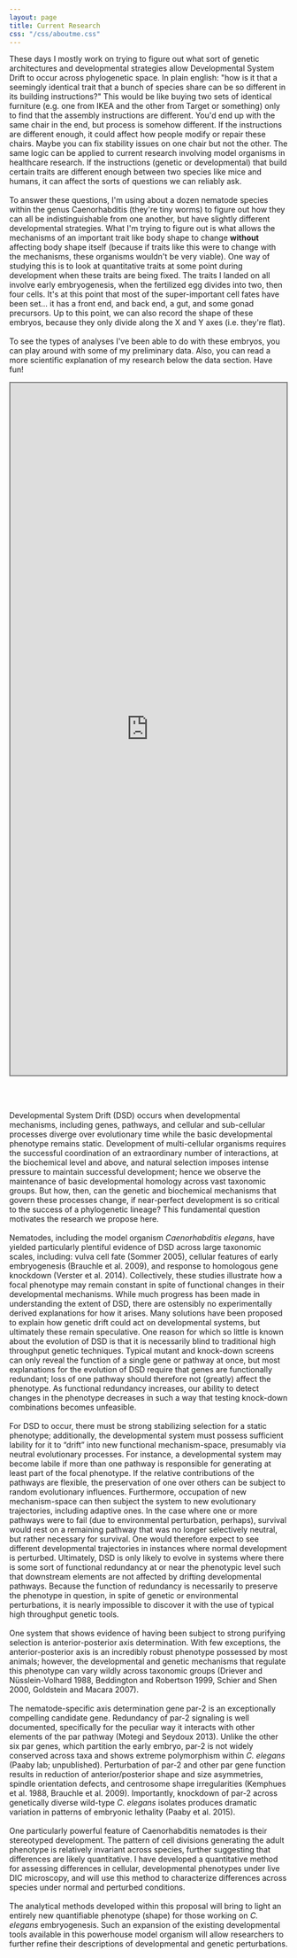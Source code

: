 ```yaml
---
layout: page
title: Current Research
css: "/css/aboutme.css"
---
```


<div id="aboutme-section">
  

<p class="about-text">
These days I mostly work on trying to figure out what sort of genetic architectures and developmental strategies allow Developmental System Drift to occur across phylogenetic space. In plain english: "how is it that a seemingly identical trait that a bunch of species share can be so different in its building instructions?" This would be like buying two sets of identical furniture (e.g. one from IKEA and the other from Target or something) only to find that the assembly instructions are different. You'd end up with the same chair in the end, but process is somehow different. If the instructions are different enough, it could affect how people modify or repair these chairs. Maybe you can fix stability issues on one chair but not the other. The same logic can be applied to current research involving model organisms in healthcare research. If the instructions (genetic or developmental) that build certain traits are different enough between two species like mice and humans, it can affect the sorts of questions we can reliably ask. 
<br><br>
To answer these questions, I'm using about a dozen nematode species within the genus Caenorhabditis (they're tiny worms) to figure out how they can all be indistinguishable from one another, but have slightly different developmental strategies. What I'm trying to figure out is what allows the mechanisms of an important trait like body shape to change <strong>without</strong> affecting body shape itself (because if traits like this were to change with the mechanisms, these organisms wouldn't be very viable). One way of studying this is to look at quantitative traits at some point during development when these traits are being fixed. The traits I landed on all involve early embryogenesis, when the fertilized egg divides into two, then four cells. It's at this point that most of the super-important cell fates have been set... it has a front end, and back end, a gut, and some gonad precursors. Up to this point, we can also record the shape of these embryos, because they only divide along the X and Y axes (i.e. they're flat). 
<br><br>
To see the types of analyses I've been able to do with these embryos, you can play around with some of my preliminary data. Also, you can read a more scientific explanation of my research below the data section. Have fun!
</p>

<iframe src="https://testanick.shinyapps.io/dsd_data/" style="border:2px solid grey; width: 500px; height: 1250px"></iframe>

<br><br>
<p class="about-text">
Developmental System Drift (DSD) occurs when developmental mechanisms, including genes, pathways, and cellular and sub-cellular processes diverge over evolutionary time while the basic developmental phenotype remains static. Development of multi-cellular organisms requires the successful coordination of an extraordinary number of interactions, at the biochemical level and above, and natural selection imposes intense pressure to maintain successful development; hence we observe the maintenance of basic developmental homology across vast taxonomic groups. But how, then, can the genetic and biochemical mechanisms that govern these processes change, if near-perfect development is so critical to the success of a phylogenetic lineage? This fundamental question motivates the research we propose here.   
<br><br>
Nematodes, including the model organism <i>Caenorhabditis elegans</i>, have yielded particularly plentiful evidence of DSD across large taxonomic scales, including: vulva cell fate (Sommer 2005), cellular features of early embryogenesis (Brauchle et al. 2009), and response to homologous gene knockdown (Verster et al. 2014). Collectively, these studies illustrate how a focal phenotype may remain constant in spite of functional changes in their developmental mechanisms. While much progress has been made in understanding the extent of DSD, there are ostensibly no experimentally derived explanations for how it arises. Many solutions have been proposed to explain how genetic drift could act on developmental systems, but ultimately these remain speculative. One reason for which so little is known about the evolution of DSD is that it is necessarily blind to traditional high throughput genetic techniques. Typical mutant and knock-down screens can only reveal the function of a single gene or pathway at once, but most explanations for the evolution of DSD require that genes are functionally redundant; loss of one pathway should therefore not (greatly) affect the phenotype. As functional redundancy increases, our ability to detect changes in the phenotype decreases in such a way that testing knock-down combinations becomes unfeasible. 
<br><br>
For DSD to occur, there must be strong stabilizing selection for a static phenotype; additionally, the developmental system must possess sufficient lability for it to “drift” into new functional mechanism-space, presumably via neutral evolutionary processes. For instance, a developmental system may become labile if more than one pathway is responsible for generating at least part of the focal phenotype. If the relative contributions of the pathways are flexible, the preservation of one over others can be subject to random evolutionary influences. Furthermore, occupation of new mechanism-space can then subject the system to new evolutionary trajectories, including adaptive ones. In the case where one or more pathways were to fail (due to environmental perturbation, perhaps), survival would rest on a remaining pathway that was no longer selectively neutral, but rather necessary for survival. One would therefore expect to see different developmental trajectories in instances where normal development is perturbed. Ultimately, DSD is only likely to evolve in systems where there is some sort of functional redundancy at or near the phenotypic level such that downstream elements are not affected by drifting developmental pathways. Because the function of redundancy is necessarily to preserve the phenotype in question, in spite of genetic or environmental perturbations, it is nearly impossible to discover it with the use of typical high throughput genetic tools. 
<br><br>
One system that shows evidence of having been subject to strong purifying selection is anterior-posterior axis determination. With few exceptions, the anterior-posterior axis is an incredibly robust phenotype possessed by most animals; however, the developmental and genetic mechanisms that regulate this phenotype can vary wildly across taxonomic groups (Driever and Nüsslein-Volhard 1988, Beddington and Robertson 1999, Schier and Shen 2000, Goldstein and Macara 2007). 
<br><br>
The nematode-specific axis determination gene par-2 is an exceptionally compelling candidate gene. Redundancy of par-2 signaling is well documented, specifically for the peculiar way it interacts with other elements of the par pathway (Motegi and Seydoux 2013). Unlike the other six par genes, which partition the early embryo,  par-2 is not widely conserved across taxa and shows extreme polymorphism within <i>C. elegans</i> (Paaby lab; unpublished). Perturbation of par-2 and other par gene function results in reduction of anterior/posterior shape and size asymmetries, spindle orientation defects, and centrosome shape irregularities (Kemphues et al. 1988, Brauchle et al. 2009). Importantly, knockdown of par-2 across genetically diverse wild-type <i>C. elegans</i> isolates produces dramatic variation in patterns of embryonic lethality (Paaby et al. 2015).
<br><br>
One particularly powerful feature of Caenorhabditis nematodes is their stereotyped development. The pattern of cell divisions generating the adult phenotype is relatively invariant across species, further suggesting that differences are likely quantitative. I have developed a quantitative method for assessing differences in cellular, developmental phenotypes under live DIC microscopy, and will use this method to characterize differences across species under normal and perturbed conditions.
<br><br>
The analytical methods developed within this proposal will bring to light an entirely new quantifiable phenotype (shape) for those working on <i>C. elegans</i> embryogenesis. Such an expansion of the existing developmental tools available in this powerhouse model organism will allow researchers to further refine their descriptions of developmental and genetic perturbations.
</p>
